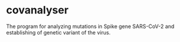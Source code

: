 # covanalyser
The program for analyzing mutations in Spike gene SARS-CoV-2 and establishing of genetic variant of the virus.
